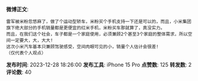 **微博正文**: 
```
雷军被米粉忽悠麻了，做了个运动型轿车，米粉买个手机支持一下还是可以的，而且，小米集团旗下绝大部分的手机销量都是更便宜的红米手机，米粉买车那就算了，真没实力。
而且，在我们这个社会，车子都是一个家庭使用，必须兼顾2个甚至3个家庭的整体需求，所以空间一定要大，大，大大!
这次小米汽车基本只兼顾驾驶感受，空间肉眼可见的小，销量个人估计会很差!
（仅代表个人观点）
```
**发布时间**: 2023-12-28 18:26:00
**发布工具**: iPhone 15 Pro
**点赞数**: 125
**转发数**: 2
**评论数**: 40
